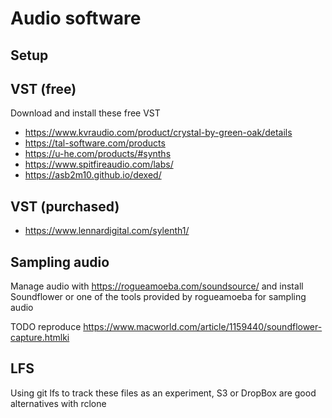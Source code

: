 # Audio software

## Setup

## VST (free)
Download and install these free VST

* https://www.kvraudio.com/product/crystal-by-green-oak/details
* https://tal-software.com/products
* https://u-he.com/products/#synths
* https://www.spitfireaudio.com/labs/
* https://asb2m10.github.io/dexed/

## VST (purchased)
* https://www.lennardigital.com/sylenth1/

## Sampling audio
Manage audio with https://rogueamoeba.com/soundsource/ and install Soundflower
or one of the tools provided by rogueamoeba for sampling audio

TODO reproduce https://www.macworld.com/article/1159440/soundflower-capture.htmlki


## LFS
Using git lfs to track these files as an experiment, S3 or DropBox are good alternatives with rclone
